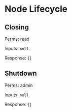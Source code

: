 # Node Lifecycle

## Closing


Perms: read

Inputs: `null`

Response: `{}`

## Shutdown


Perms: admin

Inputs: `null`

Response: `{}`

